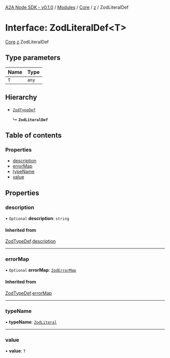 [A2A Node SDK - v0.1.0](../README.md) / [Modules](../modules.md) / [Core](../modules/Core.md) / [z](../modules/Core.z.md) / ZodLiteralDef

# Interface: ZodLiteralDef\<T\>

[Core](../modules/Core.md).[z](../modules/Core.z.md).ZodLiteralDef

## Type parameters

| Name | Type |
| :------ | :------ |
| `T` | `any` |

## Hierarchy

- [`ZodTypeDef`](Core.z.ZodTypeDef.md)

  ↳ **`ZodLiteralDef`**

## Table of contents

### Properties

- [description](Core.z.ZodLiteralDef.md#description)
- [errorMap](Core.z.ZodLiteralDef.md#errormap)
- [typeName](Core.z.ZodLiteralDef.md#typename)
- [value](Core.z.ZodLiteralDef.md#value)

## Properties

### description

• `Optional` **description**: `string`

#### Inherited from

[ZodTypeDef](Core.z.ZodTypeDef.md).[description](Core.z.ZodTypeDef.md#description)

___

### errorMap

• `Optional` **errorMap**: [`ZodErrorMap`](../modules/Core.z.md#zoderrormap)

#### Inherited from

[ZodTypeDef](Core.z.ZodTypeDef.md).[errorMap](Core.z.ZodTypeDef.md#errormap)

___

### typeName

• **typeName**: [`ZodLiteral`](../enums/Core.z.ZodFirstPartyTypeKind.md#zodliteral)

___

### value

• **value**: `T`
